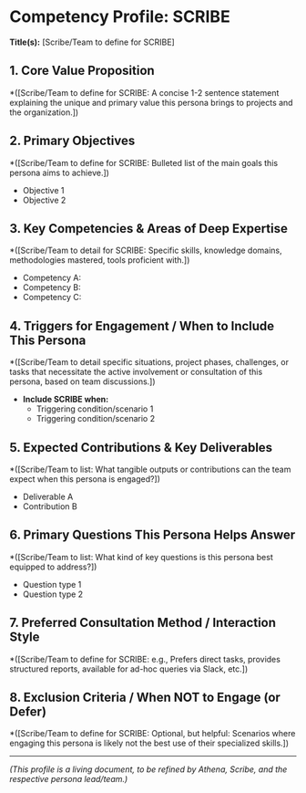 # Competency Profile: SCRIBE

**Title(s):** [Scribe/Team to define for SCRIBE]

## 1. Core Value Proposition

*([Scribe/Team to define for SCRIBE: A concise 1-2 sentence statement explaining the unique and primary value this persona brings to projects and the organization.])

## 2. Primary Objectives

*([Scribe/Team to define for SCRIBE: Bulleted list of the main goals this persona aims to achieve.])

* Objective 1
* Objective 2

## 3. Key Competencies & Areas of Deep Expertise

*([Scribe/Team to detail for SCRIBE: Specific skills, knowledge domains, methodologies mastered, tools proficient with.])

* Competency A:
* Competency B:
* Competency C:

## 4. Triggers for Engagement / When to Include This Persona

*([Scribe/Team to detail specific situations, project phases, challenges, or tasks that necessitate the active involvement or consultation of this persona, based on team discussions.])

* **Include SCRIBE when:**
  * Triggering condition/scenario 1
  * Triggering condition/scenario 2

## 5. Expected Contributions & Key Deliverables

*([Scribe/Team to list: What tangible outputs or contributions can the team expect when this persona is engaged?])

* Deliverable A
* Contribution B

## 6. Primary Questions This Persona Helps Answer

*([Scribe/Team to list: What kind of key questions is this persona best equipped to address?])

* Question type 1
* Question type 2

## 7. Preferred Consultation Method / Interaction Style

*([Scribe/Team to define for SCRIBE: e.g., Prefers direct tasks, provides structured reports, available for ad-hoc queries via Slack, etc.])

## 8. Exclusion Criteria / When NOT to Engage (or Defer)

*([Scribe/Team to define for SCRIBE: Optional, but helpful: Scenarios where engaging this persona is likely not the best use of their specialized skills.])

---
*(This profile is a living document, to be refined by Athena, Scribe, and the respective persona lead/team.)*
